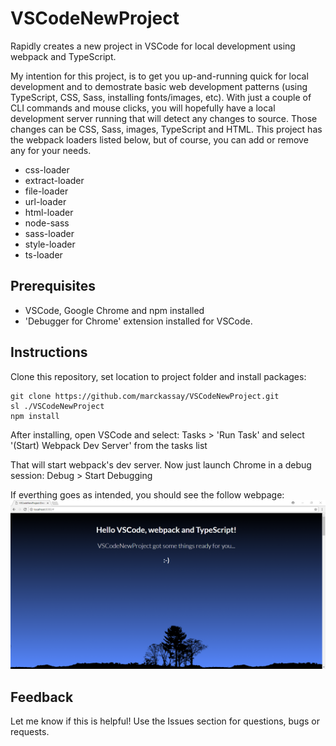 # VSCodeNewProject
Rapidly creates a new project in VSCode for local development using webpack and TypeScript.  

My intention for this project, is to get you up-and-running quick for local development and to demostrate basic web development patterns (using TypeScript, CSS, Sass, installing fonts/images, etc).  With just a couple of CLI commands and mouse clicks, you will hopefully have a local development server running that will detect any changes to source.  Those changes can be CSS, Sass, images, TypeScript and HTML.  This project has the webpack loaders listed below, but of course, you can add or remove any for your needs.
* css-loader
* extract-loader
* file-loader
* url-loader
* html-loader
* node-sass
* sass-loader
* style-loader
* ts-loader

## Prerequisites
* VSCode, Google Chrome and npm installed
* 'Debugger for Chrome' extension installed for VSCode.

## Instructions
Clone this repository, set location to project folder and install packages:
```
git clone https://github.com/marckassay/VSCodeNewProject.git
sl ./VSCodeNewProject
npm install
```

After installing, open VSCode and select:
Tasks > 'Run Task' and select '(Start) Webpack Dev Server' from the tasks list

That will start webpack's dev server.  Now just launch Chrome in a debug session:
Debug > Start Debugging

If everthing goes as intended, you should see the follow webpage:
![Welcome webpage](welcome-screenshot.png)

## Feedback
Let me know if this is helpful!  Use the Issues section for questions, bugs or requests.
